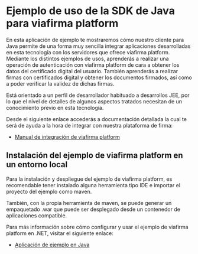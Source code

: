 # Ejemplo de uso de la SDK de Java para viafirma platform

En esta aplicación de ejemplo te mostraremos cómo nuestro cliente para Java permite de una forma muy sencilla integrar aplicaciones desarrolladas en esta tecnología con los servidores que ofrece viafirma platform. Mediante los distintos ejemplos de usos, aprenderás a realizar una operación de autenticación con viafirma platform de cara a obtener los datos del certificado digital del usuario. También aprenderás a realizar firmas con certificados digital y obtener los documentos firmados, así como a poder verificar la validez de dichas firmas.

Está orientado a un perfil de desarrollador habituado a desarrollos JEE, por lo que el nivel de detalles de algunos aspectos tratados necesitan de un conocimiento previo en esta tecnología.

Desde el siguiente enlace accederás a documentación detallada la cual te será de ayuda a la hora de integrar con nuestra plataforma de firma:

* [Manual de integración de viafirma platform](https://doc.viafirma.com/viafirma-platform/integration/)

## Instalación del ejemplo de viafirma platform en un entorno local

Para la instalación y despliegue del ejemplo de viafirma platform, es recomendable tener instalado alguna herramienta tipo IDE e importar el proyecto del ejemplo como maven.

También, con la propia herramienta de maven, se puede generar un empaquetado .war que puede ser desplegado desde un contenedor de aplicaciones compatible.

Para más información sobre cómo configurar y usar el ejemplo de viafirma platform en .NET, visitar el siguiente enlace: 

* [Aplicación de ejemplo en Java](https://doc.viafirma.com/viafirma-platform/integration/aplicacion_ejemplo_java.html)
